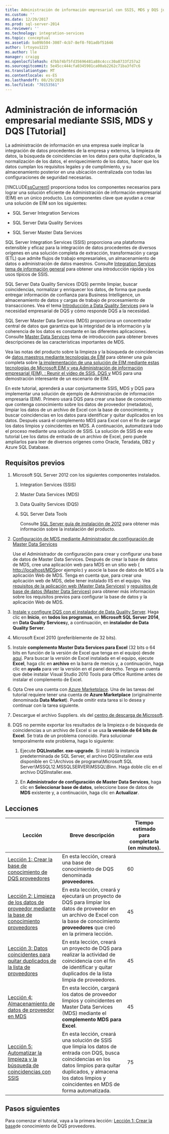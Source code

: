 ```yaml
---
title: Administración de información empresarial con SSIS, MDS y DQS juntos [tutorial] | Microsoft Docs
ms.custom: ''
ms.date: 12/29/2017
ms.prod: sql-server-2014
ms.reviewer: ''
ms.technology: integration-services
ms.topic: conceptual
ms.assetid: ba09b504-3007-4cb7-8ef8-f01adbf51646
author: lrtoyou1223
ms.author: lle
manager: craigg
ms.openlocfilehash: 47bb74bf5fd35696481a88c4ccc30a8733f257a2
ms.sourcegitcommit: 5e45cc444cfa0345901ca00ab2262c71ba3fd7c6
ms.translationtype: MT
ms.contentlocale: es-ES
ms.lasthandoff: 08/29/2019
ms.locfileid: "70153561"
---
```

# <a name="enterprise-information-management-using-ssis-mds-and-dqs-together-tutorial"></a>Administración de información empresarial mediante SSIS, MDS y DQS [Tutorial]
  La administración de información en una empresa suele implicar la integración de datos procedentes de la empresa y externos, la limpieza de datos, la búsqueda de coincidencias en los datos para quitar duplicados, la normalización de los datos, el enriquecimiento de los datos, hacer que los datos cumplan los requisitos legales y de cumplimiento, y su almacenamiento posterior en una ubicación centralizada con todas las configuraciones de seguridad necesarias.  
  
 [!INCLUDE[ssCurrent](../includes/sscurrent-md.md)] proporciona todos los componentes necesarios para lograr una solución eficiente de Administración de información empresarial (EIM) en un único producto. Los componentes clave que ayudan a crear una solución de EIM son los siguientes:  
  
-   SQL Server Integration Services  
  
-   SQL Server Data Quality Services  
  
-   SQL Server Master Data Services  
  
 SQL Server Integration Services (SSIS) proporciona una plataforma extensible y eficaz para la integración de datos procedentes de diversos orígenes en una solución completa de extracción, transformación y carga (ETL) que admite flujos de trabajo empresariales, un almacenamiento de datos o administración de datos maestros. Consulte [Integration Services tema de información general](https://msdn.microsoft.com/library/ms141263\(SQL.105\).aspx) para obtener una introducción rápida y los usos típicos de SSIS.  
  
 SQL Server Data Quality Services (DQS) permite limpiar, buscar coincidencias, normalizar y enriquecer los datos, de forma que pueda entregar información de confianza para Business Intelligence, un almacenamiento de datos y cargas de trabajo de procesamiento de transacciones. Vea el tema [Introducción a Data Quality Services](https://msdn.microsoft.com/library/ff877917.aspx) para la necesidad empresarial de DQS y cómo responde DQS a la necesidad.  
  
 SQL Server Master Data Services (MDS) proporciona un concentrador central de datos que garantiza que la integridad de la información y la coherencia de los datos es constante en las diferentes aplicaciones. Consulte [Master Data Services](../master-data-services/master-data-services-overview-mds.md) tema de introducción para obtener breves descripciones de las características importantes de MDS.  
  
 Vea las notas del producto sobre la limpieza y la búsqueda de coincidencias de [datos maestros mediante tecnologías de EIM](https://msdn.microsoft.com/library/hh403491.aspx) para obtener una guía completa sobre [la implementación de una solución de EIM mediante estas tecnologías de Microsoft EIM y vea Administración de información empresarial (EIM). : Reunir el vídeo de SSIS, DQS y](https://go.microsoft.com/fwlink/?LinkId=258672) MDS para una demostración interesante de un escenario de EIM.  
  
 En este tutorial, aprenderá a usar conjuntamente SSIS, MDS y DQS para implementar una solución de ejemplo de Administración de información empresaria (EIM). Primero usará DQS para crear una base de conocimiento que contenga conocimiento sobre los datos de proveedor (metadatos), limpiar los datos de un archivo de Excel con la base de conocimiento, y buscar coincidencias en los datos para identificar y quitar duplicados en los datos. Después usará el complemento MDS para Excel con el fin de cargar los datos limpios y coincidentes en MDS. A continuación, automatizará todo el proceso mediante una solución de SSIS. La solución de SSIS de este tutorial Lee los datos de entrada de un archivo de Excel, pero puede ampliarlos para leer de diversos orígenes como Oracle, Teradata, DB2 y Azure SQL Database.  
  
## <a name="prerequisites"></a>Requisitos previos  
  
1.  Microsoft SQL Server 2012 con los siguientes componentes instalados.  
  
    1.  Integration Services (SSIS)  
  
    2.  Master Data Services (MDS)  
  
    3.  Data Quality Services (DQS)  
  
    4.  SQL Server Data Tools  
  
         Consulte [SQL Server guía de instalación de 2012](../database-engine/install-windows/installation-for-sql-server.md) para obtener más información sobre la instalación del producto.  
  
2.  [Configuración de MDS mediante Administrador de configuración de Master Data Services](https://msdn.microsoft.com/library/ee633884.aspx)  
  
     Use el Administrador de configuración para crear y configurar una base de datos de Master Data Services. Después de crear la base de datos de MDS, cree una aplicación web para MDS en un sitio web ( [http://localhost/MDS](http://localhost/MDS)por ejemplo:) y asocie la base de datos de MDS a la aplicación Web de MDS. Tenga en cuenta que, para crear una aplicación web de MDS, debe tener instalado IIS en el equipo. Vea [requisitos de la aplicación web (Master Data Services)](https://msdn.microsoft.com/library/ee633744.aspx) y [requisitos de base de datos (Master Data Services)](https://msdn.microsoft.com/library/ee633767.aspx) para obtener más información sobre los requisitos previos para configurar la base de datos y la aplicación Web de MDS.  
  
3.  [Instale y configure DQS con el instalador de Data Quality Server](https://msdn.microsoft.com/library/hh231682.aspx). Haga clic en **Inicio**, en **todos los programas**, en **Microsoft SQL Server 2014**, en **Data Quality Services**y, a continuación, en **instalador de Data Quality Server**.  
  
4.  Microsoft Excel 2010 (preferiblemente de 32 bits).  
  
5.  Instale **complemento Master Data Services para Excel** (32 bits o 64 bits en función de la versión de Excel que tenga en el equipo) desde [aquí](https://www.microsoft.com/download/details.aspx?id=29064). Para buscar la versión de Excel instalada en el equipo, ejecute **Excel**, haga clic en **archivo** en la barra de menús y, a continuación, haga clic en **ayuda** para ver la versión en el panel derecho. Tenga en cuenta que debe instalar Visual Studio 2010 Tools para Office Runtime antes de instalar el complemento de Excel.  
  
6.  Opta Cree una cuenta con [Azure Marketplace](https://azuremarketplace.microsoft.com/marketplace/). Una de las tareas del tutorial requiere tener una cuenta de **Azure Marketplace** (originalmente denominada **Data Market**). Puede omitir esta tarea si lo desea y continuar con la tarea siguiente.  
  
7.  Descargue el archivo Suppliers. xls del [centro de descarga de Microsoft](https://www.microsoft.com/download/details.aspx?id=50426).  
  
8.  DQS no permite exportar los resultados de la limpieza o de búsqueda de coincidencias a un archivo de Excel si se usa **la versión de 64 bits de Excel**. Se trata de un problema conocido. Para solucionar temporalmente este problema, haga lo siguiente:  
  
    1.  Ejecute **DQLInstaller. exe-upgrade**. Si instaló la instancia predeterminada de SQL Server, el archivo DQSInstaller.exe está disponible en C:\Archivos de programa\Microsoft SQL Server\MSSQL12.MSSQLSERVER\MSSQL\Binn. Haga doble clic en el archivo DQSInstaller.exe.  
  
    2.  En **Administrador de configuración de Master Data Services**, haga clic en **Seleccionar base de datos**, seleccione base de datos de **MDS** existente y, a continuación, haga clic en **Actualizar**.  
  
## <a name="lessons"></a>Lecciones  
  
|Lección|Breve descripción|Tiempo estimado para completarla (en minutos).|  
|------------|-----------------------|------------------------------------------------|  
|[Lección 1: Crear la base de conocimiento de DQS proveedores](../../2014/tutorials/lesson-1-creating-the-suppliers-dqs-knowledge-base.md)|En esta lección, creará una base de conocimiento de DQS denominada **proveedores**.|60|  
|[Lección 2: Limpieza de los datos de proveedor mediante la base de conocimiento proveedores](../../2014/tutorials/lesson-2-cleansing-supplier-data-using-the-suppliers-knowledge-base.md)|En esta lección, creará y ejecutará un proyecto de DQS para limpiar los datos de proveedor en un archivo de Excel con la base de conocimiento **proveedores** que creó en la primera lección.|45|  
|[Lección 3: Datos coincidentes para quitar duplicados de la lista de proveedores](../../2014/tutorials/lesson-3-matching-data-to-remove-duplicates-from-supplier-list.md)|En esta lección, creará un proyecto de DQS para realizar la actividad de coincidencia con el fin de identificar y quitar duplicados de la lista limpia de proveedores.|45|  
|[Lección 4: Almacenamiento de datos de proveedor en MDS](../../2014/tutorials/lesson-4-storing-supplier-data-in-mds.md)|En esta lección, cargará los datos de proveedor limpios y coincidentes en Master Data Services (MDS) mediante el **complemento MDS para Excel**.|45|  
|[Lección 5: Automatizar la limpieza y la búsqueda de coincidencias con SSIS](../../2014/tutorials/lesson-5-automating-the-cleansing-and-matching-using-ssis.md)|En esta lección, creará una solución de SSIS que limpia los datos de entrada con DQS, busca coincidencias en los datos limpios para quitar duplicados, y almacena los datos limpios y coincidentes en MDS de forma automatizada.|75|  
  
## <a name="next-steps"></a>Pasos siguientes  
 Para comenzar el tutorial, vaya a la primera lección: [Lección 1: Crear la base](../../2014/tutorials/lesson-1-creating-the-suppliers-dqs-knowledge-base.md)de conocimiento de DQS proveedores.  
  
  
